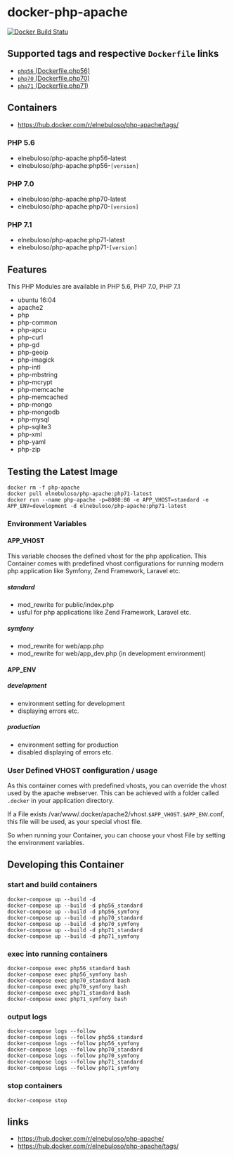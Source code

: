 # docker-php-apache

[![Docker Build Statu](https://img.shields.io/docker/build/elnebuloso/php-apache.svg)](https://hub.docker.com/r/elnebuloso/php-apache/builds/)


## Supported tags and respective `Dockerfile` links

- [`php56` (Dockerfile.php56)](https://github.com/elnebuloso/docker-php-apache/blob/master/Dockerfile.php56)
- [`php70` (Dockerfile.php70)](https://github.com/elnebuloso/docker-php-apache/blob/master/Dockerfile.php70)
- [`php71` (Dockerfile.php71)](https://github.com/elnebuloso/docker-php-apache/blob/master/Dockerfile.php71)

## Containers

- https://hub.docker.com/r/elnebuloso/php-apache/tags/

### PHP 5.6

- elnebuloso/php-apache:php56-latest
- elnebuloso/php-apache:php56-`[version]`

### PHP 7.0

- elnebuloso/php-apache:php70-latest
- elnebuloso/php-apache:php70-`[version]`

### PHP 7.1

- elnebuloso/php-apache:php71-latest
- elnebuloso/php-apache:php71-`[version]`

## Features

This PHP Modules are available in PHP 5.6, PHP 7.0, PHP 7.1

- ubuntu 16:04
- apache2
- php
- php-common
- php-apcu
- php-curl
- php-gd
- php-geoip
- php-imagick
- php-intl
- php-mbstring
- php-mcrypt
- php-memcache
- php-memcached
- php-mongo
- php-mongodb
- php-mysql
- php-sqlite3
- php-xml
- php-yaml
- php-zip

## Testing the Latest Image

```console
docker rm -f php-apache
docker pull elnebuloso/php-apache:php71-latest
docker run --name php-apache -p=8080:80 -e APP_VHOST=standard -e APP_ENV=development -d elnebuloso/php-apache:php71-latest
```

### Environment Variables

#### APP_VHOST

This variable chooses the defined vhost for the php application.
This Container comes with predefined vhost configurations for running modern php application like Symfony, Zend Framework, Laravel etc.

##### standard

- mod_rewrite for public/index.php
- usful for php applications like Zend Framework, Laravel etc.

##### symfony

- mod_rewrite for web/app.php
- mod_rewrite for web/app_dev.php (in development environment)

#### APP_ENV

##### development

- environment setting for development
- displaying errors etc.

##### production

- environment setting for production
- disabled displaying of errors etc.

### User Defined VHOST configuration / usage

As this container comes with predefined vhosts, you can override the vhost used by the apache webserver.
This can be achieved with a folder called `.docker` in your application directory.

If a File exists /var/www/.docker/apache2/vhost.`$APP_VHOST.$APP_ENV`.conf, this file will be used, as your special vhost file.

So when running your Container, you can choose your vhost File by setting the environment variables.

## Developing this Container

### start and build containers

```
docker-compose up --build -d
docker-compose up --build -d php56_standard
docker-compose up --build -d php56_symfony
docker-compose up --build -d php70_standard
docker-compose up --build -d php70_symfony
docker-compose up --build -d php71_standard
docker-compose up --build -d php71_symfony
```

### exec into running containers

```
docker-compose exec php56_standard bash
docker-compose exec php56_symfony bash
docker-compose exec php70_standard bash
docker-compose exec php70_symfony bash
docker-compose exec php71_standard bash
docker-compose exec php71_symfony bash
```

### output logs

```
docker-compose logs --follow
docker-compose logs --follow php56_standard
docker-compose logs --follow php56_symfony
docker-compose logs --follow php70_standard
docker-compose logs --follow php70_symfony
docker-compose logs --follow php71_standard
docker-compose logs --follow php71_symfony
```

### stop containers

```
docker-compose stop
```

## links 

- https://hub.docker.com/r/elnebuloso/php-apache/
- https://hub.docker.com/r/elnebuloso/php-apache/tags/